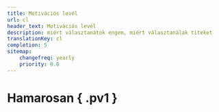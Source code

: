 ```yaml
---
title: Motivációs levél
url: cl
header_text: Motivációs levél
description: miért választanátok engem, miért választanálak titeket
translationKey: cl
completion: 5
sitemap:
    changefreq: yearly
    priority: 0.6
---
```


# Hamarosan { .pv1 }
